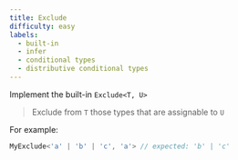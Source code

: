 ```yaml
---
title: Exclude
difficulty: easy
labels: 
  - built-in
  - infer
  - conditional types
  - distributive conditional types
---
```

Implement the built-in `Exclude<T, U>`

> Exclude from `T` those types that are assignable to `U`

For example:

```ts
MyExclude<'a' | 'b' | 'c', 'a'> // expected: 'b' | 'c'
```
